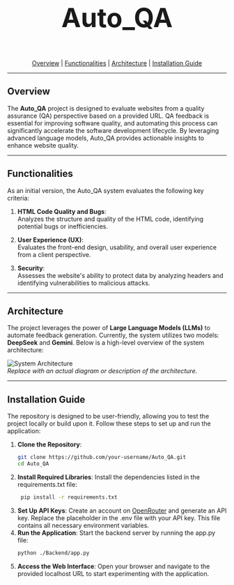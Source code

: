 # <p align="center" style="font-size: 60px;"><strong>Auto_QA</strong></p>

<p align="center">
  <a href="#overview">Overview</a> |
  <a href="#functionalities">Functionalities</a> | 
  <a href="#architecture">Architecture</a> | 
  <a href="#installation">Installation Guide</a>
</p>

---

## Overview

The **Auto_QA** project is designed to evaluate websites from a quality assurance (QA) perspective based on a provided URL. QA feedback is essential for improving software quality, and automating this process can significantly accelerate the software development lifecycle. By leveraging advanced language models, Auto_QA provides actionable insights to enhance website quality.

---

## Functionalities

As an initial version, the Auto_QA system evaluates the following key criteria:

1. **HTML Code Quality and Bugs**:  
   Analyzes the structure and quality of the HTML code, identifying potential bugs or inefficiencies.

2. **User Experience (UX)**:  
   Evaluates the front-end design, usability, and overall user experience from a client perspective.

3. **Security**:  
   Assesses the website's ability to protect data by analyzing headers and identifying vulnerabilities to malicious attacks.

---

## Architecture

The project leverages the power of **Large Language Models (LLMs)** to automate feedback generation. Currently, the system utilizes two models: **DeepSeek** and **Gemini**. Below is a high-level overview of the system architecture:

![System Architecture](path/to/architecture_diagram.png)  
*Replace with an actual diagram or description of the architecture.*

---

## Installation Guide

The repository is designed to be user-friendly, allowing you to test the project locally or build upon it. Follow these steps to set up and run the application:

1. **Clone the Repository**:
   ```bash
   git clone https://github.com/your-username/Auto_QA.git
   cd Auto_QA
2. **Install Required Libraries**:
   Install the dependencies listed in the requirements.txt file:
   ```bash
    pip install -r requirements.txt

3. **Set Up API Keys**:
   Create an account on [OpenRouter](https://openrouter.ai/) and generate an API key.
   Replace the placeholder in the .env file with your API key. This file contains all necessary environment variables.
4. **Run the Application**:
    Start the backend server by running the app.py file:
    ```bash
    python ./Backend/app.py

5. **Access the Web Interface**:
    Open your browser and navigate to the provided localhost URL to start experimenting with the application.
